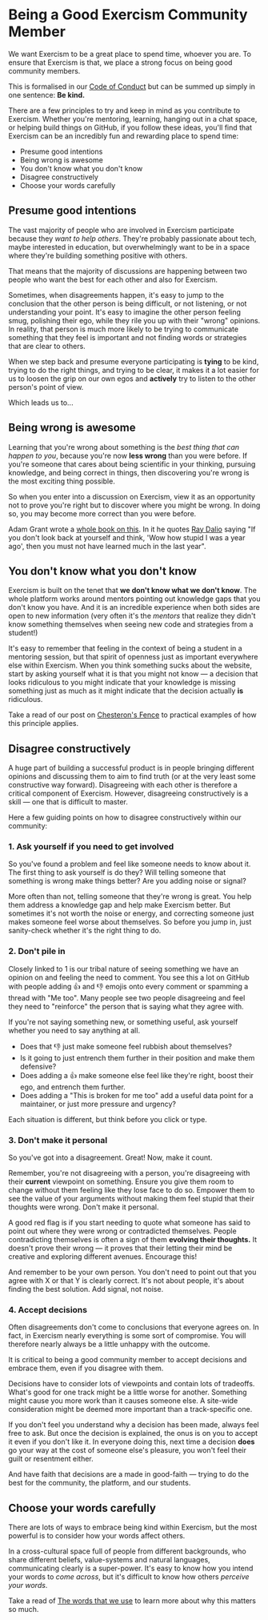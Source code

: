 # Being a Good Exercism Community Member

We want Exercism to be a great place to spend time, whoever you are.
To ensure that Exercism is that, we place a strong focus on being good community members.

This is formalised in our [Code of Conduct](https://exercism.io/code-of-conduct) but can be summed up simply in one sentence: **Be kind.**

There are a few principles to try and keep in mind as you contribute to Exercism.
Whether you're mentoring, learning, hanging out in a chat space, or helping build things on GitHub, if you follow these ideas, you'll find that Exercism can be an incredibly fun and rewarding place to spend time:

- Presume good intentions
- Being wrong is awesome
- You don't know what you don't know
- Disagree constructively
- Choose your words carefully

## Presume good intentions

The vast majority of people who are involved in Exercism participate because they _want to help others_.
They're probably passionate about tech, maybe interested in education, but overwhelmingly want to be in a space where they're building something positive with others.

That means that the majority of discussions are happening between two people who want the best for each other and also for Exercism.

Sometimes, when disagreements happen, it's easy to jump to the conclusion that the other person is being difficult, or not listening, or not understanding your point.
It's easy to imagine the other person feeling smug, polishing their ego, while they rile you up with their "wrong" opinions.
In reality, that person is much more likely to be trying to communicate something that they feel is important and not finding words or strategies that are clear to others.

When we step back and presume everyone participating is **tying** to be kind, trying to do the right things, and trying to be clear, it makes it a lot easier for us to loosen the grip on our own egos and **actively** try to listen to the other person's point of view.

Which leads us to...

## Being wrong is awesome

Learning that you're wrong about something is the _best thing that can happen to you_, because you're now **less wrong** than you were before.
If you're someone that cares about being scientific in your thinking, pursuing knowledge, and being correct in things, then discovering you're wrong is the most exciting thing possible.

So when you enter into a discussion on Exercism, view it as an opportunity not to prove you're right but to discover where you might be wrong. In doing so, you may become more correct than you were before.

Adam Grant wrote a [whole book on this](https://www.adamgrant.net/book/think-again/).
In it he quotes [Ray Dalio](https://en.wikipedia.org/wiki/Ray_Dalio) saying "If you don't look back at yourself and think, 'Wow how stupid I was a year ago', then you must not have learned much in the last year".

## You don't know what you don't know

Exercism is built on the tenet that **we don't know what we don't know**.
The whole platform works around mentors pointing out knowledge gaps that you don't know you have.
And it is an incredible experience when both sides are open to new information (very often it's the _mentors_ that realize they didn't know something themselves when seeing new code and strategies from a student!)

It's easy to remember that feeling in the context of being a student in a mentoring session, but that spirit of openness just as important everywhere else within Exercism.
When you think something sucks about the website, start by asking yourself what it is that you might not know — a decision that looks ridiculous to you might indicate that your knowledge is missing something just as much as it might indicate that the decision actually **is** ridiculous.

Take a read of our post on [Chesteron's Fence](./being-a-good-community-member/chestertons-fence) to practical examples of how this principle applies.

## Disagree constructively

A huge part of building a successful product is in people bringing different opinions and discussing them to aim to find truth (or at the very least some constructive way forward).
Disagreeing with each other is therefore a critical component of Exercism.
However, disagreeing constructively is a skill — one that is difficult to master.

Here a few guiding points on how to disagree constructively within our community:

### 1. Ask yourself if you need to get involved

So you've found a problem and feel like someone needs to know about it.
The first thing to ask yourself is do they?
Will telling someone that something is wrong make things better?
Are you adding noise or signal?

More often than not, telling someone that they're wrong is great.
You help them address a knowledge gap and help make Exercism better.
But sometimes it's not worth the noise or energy, and correcting someone just makes someone feel worse about themselves.
So before you jump in, just sanity-check whether it's the right thing to do.

### 2. Don't pile in

Closely linked to 1 is our tribal nature of seeing something we have an opinion on and feeling the need to comment.
You see this a lot on GitHub with people adding 👍 and 👎 emojis onto every comment or spamming a thread with "Me too".
Many people see two people disagreeing and feel they need to "reinforce" the person that is saying what they agree with.

If you're not saying something new, or something useful, ask yourself whether you need to say anything at all.

- Does that 👎 just make someone feel rubbish about themselves?
- Is it going to just entrench them further in their position and make them defensive?
- Does adding a 👍 make someone else feel like they're right, boost their ego, and entrench them further.
- Does adding a "This is broken for me too" add a useful data point for a maintainer, or just more pressure and urgency?

Each situation is different, but think before you click or type.

### 3. Don't make it personal

So you've got into a disagreement. Great! Now, make it count.

Remember, you're not disagreeing with a person, you're disagreeing with their **current** viewpoint on something.
Ensure you give them room to change without them feeling like they lose face to do so.
Empower them to see the value of your arguments without making them feel stupid that their thoughts were wrong.
Don't make it personal.

A good red flag is if you start needing to quote what someone has said to point out where they were wrong or contradicted themselves.
People contradicting themselves is often a sign of them **evolving their thoughts.**
It doesn't prove their wrong — it proves that their letting their mind be creative and exploring different avenues.
Encourage this!

And remember to be your own person.
You don't need to point out that you agree with X or that Y is clearly correct.
It's not about people, it's about finding the best solution.
Add signal, not noise.

### 4. Accept decisions

Often disagreements don't come to conclusions that everyone agrees on.
In fact, in Exercism nearly everything is some sort of compromise.
You will therefore nearly always be a little unhappy with the outcome.

It is critical to being a good community member to accept decisions and embrace them, even if you disagree with them.

Decisions have to consider lots of viewpoints and contain lots of tradeoffs.
What's good for one track might be a little worse for another.
Something might cause you more work than it causes someone else.
A site-wide consideration might be deemed more important than a track-specific one.

If you don't feel you understand why a decision has been made, always feel free to ask.
But once the decision is explained, the onus is on you to accept it even if you don't like it.
In everyone doing this, next time a decision **does** go your way at the cost of someone else's pleasure, you won't feel their guilt or resentment either.

And have faith that decisions are a made in good-faith — trying to do the best for the community, the platform, and our students.

## Choose your words carefully

There are lots of ways to embrace being kind within Exercism, but the most powerful is to consider how your words affect others.

In a cross-cultural space full of people from different backgrounds, who share different beliefs, value-systems and natural languages, communicating clearly is a super-power.
It's easy to know how you intend your words to _come across_, but it's difficult to know how others _perceive your words_.

Take a read of [The words that we use](./being-a-good-community-member/the-words-that-we-use) to learn more about why this matters so much.
